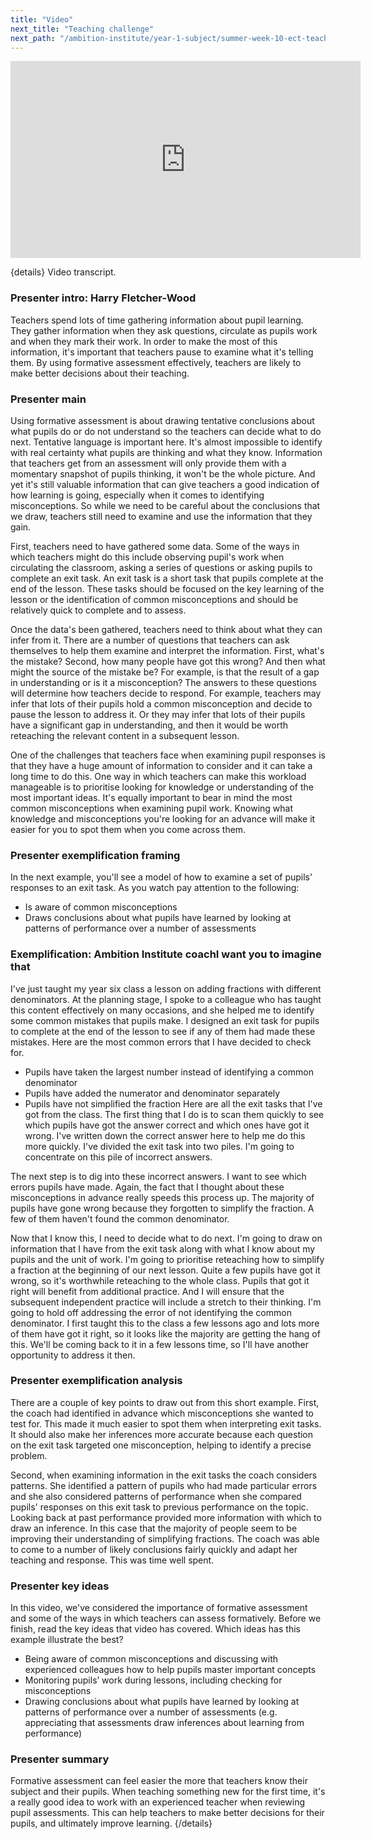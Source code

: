 ```yaml
---
title: "Video"
next_title: "Teaching challenge"
next_path: "/ambition-institute/year-1-subject/summer-week-10-ect-teaching-challenge"
---
```


<iframe width="560" height="315" src="https://www.youtube.com/embed/IBsRjAVSAno" title="YouTube video player" frameborder="0" allow="accelerometer; autoplay; clipboard-write; encrypted-media; gyroscope; picture-in-picture; web-share" allowfullscreen></iframe>

{details}
Video transcript.

### Presenter intro: Harry Fletcher-Wood

Teachers spend lots of time gathering information about pupil learning. They gather
information when they ask questions, circulate as pupils work and when they mark
their work. In order to make the most of this information, it's important that teachers
pause to examine what it's telling them. By using formative assessment effectively,
teachers are likely to make better decisions about their teaching.

### Presenter main

Using formative assessment is about drawing tentative conclusions about what pupils
do or do not understand so the teachers can decide what to do next. Tentative language
is important here. It's almost impossible to identify with real certainty what pupils
are thinking and what they know. Information that teachers get from an assessment
will only provide them with a momentary snapshot of pupils thinking, it won't be
the whole picture. And yet it's still valuable information that can give teachers
a good indication of how learning is going, especially when it comes to identifying
misconceptions. So while we need to be careful about the conclusions that we draw,
teachers still need to examine and use the information that they gain.

First, teachers need to have gathered some data. Some of the ways in which teachers might do this include observing pupil's work when circulating the classroom, asking a series of questions or asking pupils to complete an exit task. An exit task is a short task that pupils complete at the end of the lesson. These tasks should be focused on the key learning of the lesson or the identification of common misconceptions and should be relatively quick to complete and to assess.

Once the data's been gathered, teachers need to think about what they can infer from it. There are a number of questions that teachers can ask themselves to help them examine and interpret the information. First, what's the mistake? Second, how many people have got this wrong? And then what might the source of the mistake be? For example, is that the result of a gap in understanding or is it a misconception? The answers to these questions will determine how teachers decide to respond. For example, teachers may infer that lots of their pupils hold a common misconception and decide to pause the lesson to address it. Or they may infer that lots of their pupils have a significant gap in understanding, and then it would be worth reteaching the relevant content in a subsequent lesson.

One of the challenges that teachers face when examining pupil responses is that they have a huge amount of information to consider and it can take a long time to do this. One way in which teachers can make this workload manageable is to prioritise looking for knowledge or understanding of the most important ideas. It's equally important to bear in mind the most common misconceptions when examining pupil work. Knowing what knowledge and misconceptions you're looking for an advance will make it easier for you to spot them when you come across them.

### Presenter exemplification framing

In the next example, you'll see a model of how to examine a set of pupils' responses
to an exit task. As you watch pay attention to the following:

- Is aware of common misconceptions
- Draws conclusions about what pupils have learned by looking at patterns of performance over a number of assessments

### Exemplification: Ambition Institute coachI want you to imagine that

I've just taught my year six class a lesson on adding fractions with different
denominators. At the planning stage, I spoke to a colleague who has taught this
content effectively on many occasions, and she helped me to identify some common
mistakes that pupils make. I designed an exit task for pupils to complete at the
end of the lesson to see if any of them had made these mistakes. Here are the
most common errors that I have decided to check for.

- Pupils have taken the largest number instead of identifying a common denominator
- Pupils have added the numerator and denominator separately
- Pupils have not simplified the fraction
  Here are all the exit tasks that I've got from the class. The first thing that I
  do is to scan them quickly to see which pupils have got the answer correct and
  which ones have got it wrong. I've written down the correct answer here to help
  me do this more quickly. I've divided the exit task into two piles. I'm going to
  concentrate on this pile of incorrect answers.

The next step is to dig into these incorrect answers. I want to see which errors pupils have made. Again, the fact that I thought about these misconceptions in advance really speeds this process up. The majority of pupils have gone wrong because they forgotten to simplify the fraction. A few of them haven't found the common denominator.

Now that I know this, I need to decide what to do next. I'm going to draw on information that I have from the exit task along with what I know about my pupils and the unit of work. I'm going to prioritise reteaching how to simplify a fraction at the beginning of our next lesson. Quite a few pupils have got it wrong, so it's worthwhile reteaching to the whole class. Pupils that got it right will benefit from additional practice. And I will ensure that the subsequent independent practice will include a stretch to their thinking. I'm going to hold off addressing the error of not identifying the common denominator. I first taught this to the class a few lessons ago and lots more of them have got it right, so it looks like the majority are getting the hang of this. We'll be coming back to it in a few lessons time, so I'll have another opportunity to address it then.

### Presenter exemplification analysis

There are a couple of key points to draw out from this short example. First, the
coach had identified in advance which misconceptions she wanted to test for. This
made it much easier to spot them when interpreting exit tasks. It should also make
her inferences more accurate because each question on the exit task targeted one
misconception, helping to identify a precise problem.

Second, when examining information in the exit tasks the coach considers patterns. She identified a pattern of pupils who had made particular errors and she also considered patterns of performance when she compared pupils' responses on this exit task to previous performance on the topic. Looking back at past performance provided more information with which to draw an inference. In this case that the majority of people seem to be improving their understanding of simplifying fractions. The coach was able to come to a number of likely conclusions fairly quickly and adapt her teaching and response. This was time well spent.

### Presenter key ideas

In this video, we've considered the importance of formative assessment and some of
the ways in which teachers can assess formatively. Before we finish, read the key
ideas that video has covered. Which ideas has this example illustrate the best?

- Being aware of common misconceptions and discussing with experienced colleagues how to help pupils master important concepts
- Monitoring pupils’ work during lessons, including checking for misconceptions
- Drawing conclusions about what pupils have learned by looking at patterns of performance over a number of assessments (e.g. appreciating that assessments draw inferences about learning from performance)

### Presenter summary

Formative assessment can feel easier the more that teachers know their subject
and their pupils. When teaching something new for the first time, it's a really
good idea to work with an experienced teacher when reviewing pupil assessments.
This can help teachers to make better decisions for their pupils, and ultimately
improve learning. {/details}
